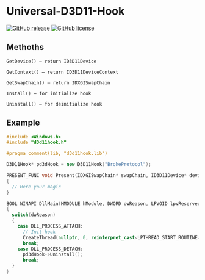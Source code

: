 # Universal-D3D11-Hook
[![GitHub release](https://img.shields.io/github/release/rebzzel/Universal-D3D11-Hook.svg?style=flat-square)](https://github.com/Rebzzel/Universal-D3D11-Hook/releases)
[![GitHub license](https://img.shields.io/badge/license-MIT-blue.svg?style=flat-square)](https://raw.githubusercontent.com/Rebzzel/Universal-D3D11-Hook/master/LICENSE)

## Methoths
`GetDevice() — return ID3D11Device`

`GetContext() — return ID3D11DeviceContext`

`GetSwapChain() — return IDXGISwapChain`

`Install() — for initialize hook`

`Uninstall() — for deinitialize hook`

## Example
```C++
#include <Windows.h>
#include "d3d11hook.h"

#pragma comment(lib, "d3d11hook.lib")

D3D11Hook* pd3dHook = new D3D11Hook("BrokeProtocol");

PRESENT_FUNC void Present(IDXGISwapChain* swapChain, ID3D11Device* device, ID3D11DeviceContext* context)
{
  // Here your magic
}

BOOL WINAPI DllMain(HMODULE hModule, DWORD dwReason, LPVOID lpvReserved)
{
  switch(dwReason)
  {
    case DLL_PROCESS_ATTACH:
      // Init hook
      CreateThread(nullptr, 0, reinterpret_cast<LPTHREAD_START_ROUTINE>(pd3dHook->Install()), nullptr, 0, nullptr);
      break;
    case DLL_PROCESS_DETACH:
      pd3dHook->Uninstall();
      break;
  }
}
```
